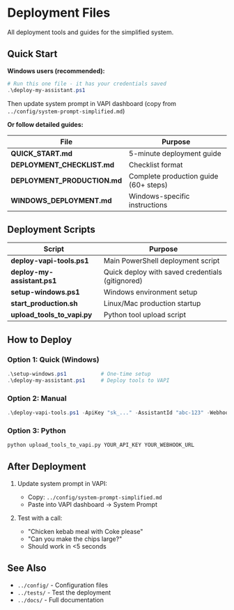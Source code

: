 # Deployment Files

All deployment tools and guides for the simplified system.

## Quick Start

**Windows users (recommended):**
```powershell
# Run this one file - it has your credentials saved
.\deploy-my-assistant.ps1
```

Then update system prompt in VAPI dashboard (copy from `../config/system-prompt-simplified.md`)

**Or follow detailed guides:**

| File | Purpose |
|------|---------|
| **QUICK_START.md** | 5-minute deployment guide |
| **DEPLOYMENT_CHECKLIST.md** | Checklist format |
| **DEPLOYMENT_PRODUCTION.md** | Complete production guide (60+ steps) |
| **WINDOWS_DEPLOYMENT.md** | Windows-specific instructions |

## Deployment Scripts

| Script | Purpose |
|--------|---------|
| **deploy-vapi-tools.ps1** | Main PowerShell deployment script |
| **deploy-my-assistant.ps1** | Quick deploy with saved credentials (gitignored) |
| **setup-windows.ps1** | Windows environment setup |
| **start_production.sh** | Linux/Mac production startup |
| **upload_tools_to_vapi.py** | Python tool upload script |

## How to Deploy

### Option 1: Quick (Windows)

```powershell
.\setup-windows.ps1           # One-time setup
.\deploy-my-assistant.ps1     # Deploy tools to VAPI
```

### Option 2: Manual

```powershell
.\deploy-vapi-tools.ps1 -ApiKey "sk_..." -AssistantId "abc-123" -WebhookUrl "https://..."
```

### Option 3: Python

```bash
python upload_tools_to_vapi.py YOUR_API_KEY YOUR_WEBHOOK_URL
```

## After Deployment

1. Update system prompt in VAPI:
   - Copy: `../config/system-prompt-simplified.md`
   - Paste into VAPI dashboard → System Prompt

2. Test with a call:
   - "Chicken kebab meal with Coke please"
   - "Can you make the chips large?"
   - Should work in <5 seconds

## See Also

- `../config/` - Configuration files
- `../tests/` - Test the deployment
- `../docs/` - Full documentation
